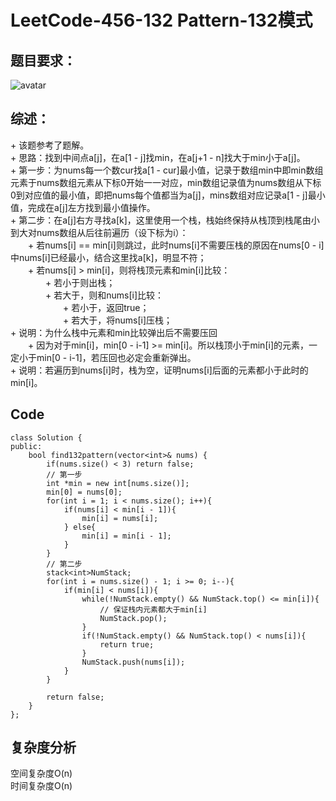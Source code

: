 # LeetCode-456-132 Pattern-132模式

## 题目要求：
![avatar](https://github.com/JakeChanFangZiyuan20/MyLeetCode/blob/master/%E6%A0%88/img/456.png)


## 综述：
\+ 该题参考了题解。  
\+ 思路：找到中间点a[j]，在a[1 - j]找min，在a[j+1 - n]找大于min小于a[j]。  
\+ 第一步：为nums每一个数cur找a[1 - cur]最小值，记录于数组min中即min数组元素于nums数组元素从下标0开始一一对应，min数组记录值为nums数组从下标0到对应值的最小值，即把nums每个值都当为a[j]，mins数组对应记录a[1 - j]最小值，完成在a[j]左方找到最小值操作。  
\+ 第二步：在a[j]右方寻找a[k]，这里使用一个栈，栈始终保持从栈顶到栈尾由小到大对nums数组从后往前遍历（设下标为i）：  
&emsp;&emsp;\+ 若nums[i] == min[i]则跳过，此时nums[i]不需要压栈的原因在nums[0 - i]中nums[i]已经最小，结合这里找a[k]，明显不符；  
&emsp;&emsp;\+ 若nums[i] > min[i]，则将栈顶元素和min[i]比较：  
&emsp;&emsp;&emsp;&emsp;\+ 若小于则出栈；  
&emsp;&emsp;&emsp;&emsp;\+ 若大于，则和nums[i]比较：  
&emsp;&emsp;&emsp;&emsp;&emsp;&emsp;\+ 若小于，返回true；  
&emsp;&emsp;&emsp;&emsp;&emsp;&emsp;\+ 若大于，将nums[i]压栈；  
\+ 说明：为什么栈中元素和min比较弹出后不需要压回  
&emsp;&emsp;\+ 因为对于min[i]，min[0 - i-1] >= min[i]。所以栈顶小于min[i]的元素，一定小于min[0 - i-1]，若压回也必定会重新弹出。  
\+ 说明：若遍历到nums[i]时，栈为空，证明nums[i]后面的元素都小于此时的min[i]。

## Code
```
class Solution {
public:
    bool find132pattern(vector<int>& nums) {
        if(nums.size() < 3) return false;
        // 第一步
        int *min = new int[nums.size()];
        min[0] = nums[0];
        for(int i = 1; i < nums.size(); i++){
            if(nums[i] < min[i - 1]){
                min[i] = nums[i];
            } else{
                min[i] = min[i - 1];
            }
        }
        // 第二步
        stack<int>NumStack;
        for(int i = nums.size() - 1; i >= 0; i--){
            if(min[i] < nums[i]){
                while(!NumStack.empty() && NumStack.top() <= min[i]){ 
                    // 保证栈内元素都大于min[i]
                    NumStack.pop();
                }
                if(!NumStack.empty() && NumStack.top() < nums[i]){
                    return true;
                }
                NumStack.push(nums[i]);
            }
        }

        return false;
    }
};
```

## 复杂度分析
空间复杂度O(n)  
时间复杂度O(n)

